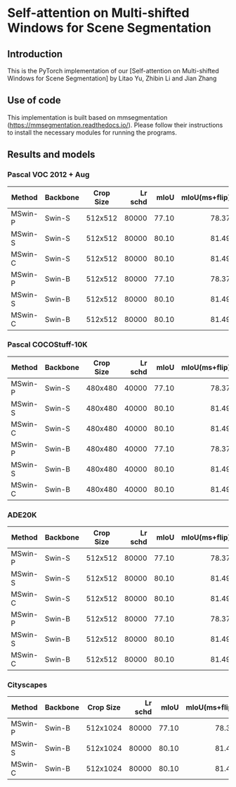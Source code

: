 # Self-attention on Multi-shifted Windows for Scene Segmentation

## Introduction

This is the PyTorch implementation of our [Self-attention on Multi-shifted Windows for Scene Segmentation] by Litao Yu, Zhibin Li and Jian Zhang

## Use of code

This implementation is built based on mmsegmentation (https://mmsegmentation.readthedocs.io/). Please follow their instructions to install the necessary modules for running the programs.

## Results and models

### Pascal VOC 2012 + Aug

| Method  | Backbone | Crop Size | Lr schd | mIoU | mIoU(ms+flip) | config                                                                                                                     | download                                                                                                                                                                                                                                                                                                                                               |
| ------- | -------- | --------- | ------: | ----: | ------------: | -------------------------------------------------------------------------------------------------------------------------- | ------------------------------------------------------------------------------------------------------------------------------------------------------------------------------------------------------------------------------------------------------------------------------------------------------------------------------------------------------ |
| MSwin-P | Swin-S    | 512x512   |   80000 | 77.10 |         78.37 | [config](https://github.com/yutao1008/MSwin/blob/main/configs/mswin/mswin_par_small_patch4_512x512_80k_voc2012_pretrain_224x224_1K.py)  | [model](https://drive.google.com/file/d/1l4sP_sb3u8BcFoTjWz2O7yNBkPrqmV4L/view?usp=sharing) |
| MSwin-S | Swin-S    | 512x512   |   80000 | 80.10 |         81.49 | [config](https://github.com/yutao1008/MSwin/blob/main/configs/mswin/mswin_seq_small_patch4_512x512_80k_voc2012_pretrain_224x224_1K.py)  | [model](https://drive.google.com/file/d/1izugSDALfH6cLbxIxDhA_4qspgjvVnso/view?usp=sharing)  |
| MSwin-C | Swin-S    | 512x512   |   80000 | 80.10 |         81.49 | [config](https://github.com/yutao1008/MSwin/blob/main/configs/mswin/mswin_crs_small_patch4_512x512_80k_voc2012_pretrain_224x224_1K.py)  | [model](https://drive.google.com/file/d/1U66SYLKqE9SZ1eTDDUCY_g8DzqpaS8PE/view?usp=sharing)  |
| MSwin-P | Swin-B    | 512x512   |   80000 | 77.10 |         78.37 | [config](https://github.com/yutao1008/MSwin/blob/main/configs/mswin/mswin_par_base_patch4_512x512_80k_voc2012_pretrain_384x384_22K.py)  | [model](https://drive.google.com/file/d/1HEIZY6Gafelpw-Xv8Fe1g-3QFkF8bjTn/view?usp=sharing) |
| MSwin-S | Swin-B    | 512x512   |   80000 | 80.10 |         81.49 | [config](https://github.com/yutao1008/MSwin/blob/main/configs/mswin/mswin_seq_base_patch4_512x512_80k_voc2012_pretrain_384x384_22K.py)  | [model](https://drive.google.com/file/d/1cRi9TAXV1lWX3CzFRGfPcbuzbtSOS0tU/view?usp=sharing)  |
| MSwin-C | Swin-B    | 512x512   |   80000 | 80.10 |         81.49 | [config](https://github.com/yutao1008/MSwin/blob/main/configs/mswin/mswin_crs_base_patch4_512x512_80k_voc2012_pretrain_384x384_22K.py)  | [model](https://drive.google.com/file/d/1aeYlo6PD-yavZSH8119mT01lhFryeDG2/view?usp=sharing)  |

### Pascal COCOStuff-10K

| Method  | Backbone | Crop Size | Lr schd | mIoU | mIoU(ms+flip) | config                                                                                                                     | download                                                                                                                                                                                                                                                                                                                                               |
| ------- | -------- | --------- | ------: | ----: | ------------: | -------------------------------------------------------------------------------------------------------------------------- | ------------------------------------------------------------------------------------------------------------------------------------------------------------------------------------------------------------------------------------------------------------------------------------------------------------------------------------------------------ |
| MSwin-P | Swin-S    | 480x480   |   40000 | 77.10 |         78.37 | [config](https://github.com/yutao1008/MSwin/blob/main/configs/mswin/.py)  | [model](https://drive.google.com/file/d/1l4sP_sb3u8BcFoTjWz2O7yNBkPrqmV4L/view?usp=sharing) |
| MSwin-S | Swin-S    | 480x480   |   40000 | 80.10 |         81.49 | [config](https://github.com/yutao1008/MSwin/blob/main/configs/mswin/.py)  | [model](https://drive.google.com/file/d/1izugSDALfH6cLbxIxDhA_4qspgjvVnso/view?usp=sharing)  |
| MSwin-C | Swin-S    | 480x480   |   40000 | 80.10 |         81.49 | [config](https://github.com/yutao1008/MSwin/blob/main/configs/mswin/.py)  | [model](https://drive.google.com/file/d/1U66SYLKqE9SZ1eTDDUCY_g8DzqpaS8PE/view?usp=sharing)  |
| MSwin-P | Swin-B    | 480x480   |   40000 | 77.10 |         78.37 | [config](https://github.com/yutao1008/MSwin/blob/main/configs/mswin/.py)  | [model](https://drive.google.com/file/d/1HEIZY6Gafelpw-Xv8Fe1g-3QFkF8bjTn/view?usp=sharing) |
| MSwin-S | Swin-B    | 480x480   |   40000 | 80.10 |         81.49 | [config](https://github.com/yutao1008/MSwin/blob/main/configs/mswin/.py)  | [model](https://drive.google.com/file/d/1cRi9TAXV1lWX3CzFRGfPcbuzbtSOS0tU/view?usp=sharing)  |
| MSwin-C | Swin-B    | 480x480   |   40000 | 80.10 |         81.49 | [config](https://github.com/yutao1008/MSwin/blob/main/configs/mswin/.py)  | [model](https://drive.google.com/file/d/1aeYlo6PD-yavZSH8119mT01lhFryeDG2/view?usp=sharing)  |

### ADE20K

| Method  | Backbone | Crop Size | Lr schd | mIoU | mIoU(ms+flip) | config                                                                                                                     | download                                                                                                                                                                                                                                                                                                                                               |
| ------- | -------- | --------- | ------: | ----: | ------------: | -------------------------------------------------------------------------------------------------------------------------- | ------------------------------------------------------------------------------------------------------------------------------------------------------------------------------------------------------------------------------------------------------------------------------------------------------------------------------------------------------ |
| MSwin-P | Swin-S    | 512x512   |   80000 | 77.10 |         78.37 | [config](https://github.com/yutao1008/MSwin/blob/main/configs/mswin/mswin_par_small_patch4_512x512_80k_voc2012_pretrain_224x224_1K.py)  | [model](https://drive.google.com/file/d/1l4sP_sb3u8BcFoTjWz2O7yNBkPrqmV4L/view?usp=sharing) |
| MSwin-S | Swin-S    | 512x512   |   80000 | 80.10 |         81.49 | [config](https://github.com/yutao1008/MSwin/blob/main/configs/mswin/mswin_seq_small_patch4_512x512_80k_voc2012_pretrain_224x224_1K.py)  | [model](https://drive.google.com/file/d/1izugSDALfH6cLbxIxDhA_4qspgjvVnso/view?usp=sharing)  |
| MSwin-C | Swin-S    | 512x512   |   80000 | 80.10 |         81.49 | [config](https://github.com/yutao1008/MSwin/blob/main/configs/mswin/mswin_crs_small_patch4_512x512_80k_voc2012_pretrain_224x224_1K.py)  | [model](https://drive.google.com/file/d/1U66SYLKqE9SZ1eTDDUCY_g8DzqpaS8PE/view?usp=sharing)  |
| MSwin-P | Swin-B    | 512x512   |   80000 | 77.10 |         78.37 | [config](https://github.com/yutao1008/MSwin/blob/main/configs/mswin/mswin_par_base_patch4_512x512_80k_voc2012_pretrain_384x384_22K.py)  | [model](https://drive.google.com/file/d/1HEIZY6Gafelpw-Xv8Fe1g-3QFkF8bjTn/view?usp=sharing) |
| MSwin-S | Swin-B    | 512x512   |   80000 | 80.10 |         81.49 | [config](https://github.com/yutao1008/MSwin/blob/main/configs/mswin/mswin_seq_base_patch4_512x512_80k_voc2012_pretrain_384x384_22K.py)  | [model](https://drive.google.com/file/d/1cRi9TAXV1lWX3CzFRGfPcbuzbtSOS0tU/view?usp=sharing)  |
| MSwin-C | Swin-B    | 512x512   |   80000 | 80.10 |         81.49 | [config](https://github.com/yutao1008/MSwin/blob/main/configs/mswin/mswin_crs_base_patch4_512x512_80k_voc2012_pretrain_384x384_22K.py)  | [model](https://drive.google.com/file/d/1aeYlo6PD-yavZSH8119mT01lhFryeDG2/view?usp=sharing)  |


### Cityscapes

| Method  | Backbone | Crop Size | Lr schd | mIoU | mIoU(ms+flip) | config                                                                                                                     | download                                                                                                                                                                                                                                                                                                                                               |
| ------- | -------- | --------- | ------: | ----: | ------------: | -------------------------------------------------------------------------------------------------------------------------- | ------------------------------------------------------------------------------------------------------------------------------------------------------------------------------------------------------------------------------------------------------------------------------------------------------------------------------------------------------ |
| MSwin-P | Swin-B    | 512x1024  |   80000 | 77.10 |         78.37 | [config](https://github.com/yutao1008/MSwin/blob/main/configs/mswin/mswin_par_small_patch4_512x512_80k_voc2012_pretrain_224x224_1K.py)  | [model](https://drive.google.com/file/d/1l4sP_sb3u8BcFoTjWz2O7yNBkPrqmV4L/view?usp=sharing) |
| MSwin-S | Swin-B    | 512x1024  |   80000 | 80.10 |         81.49 | [config](https://github.com/yutao1008/MSwin/blob/main/configs/mswin/mswin_seq_small_patch4_512x512_80k_voc2012_pretrain_224x224_1K.py)  | [model](https://drive.google.com/file/d/1izugSDALfH6cLbxIxDhA_4qspgjvVnso/view?usp=sharing)  |
| MSwin-C | Swin-B    | 512x1024  |   80000 | 80.10 |         81.49 | [config](https://github.com/yutao1008/MSwin/blob/main/configs/mswin/mswin_crs_small_patch4_512x512_80k_voc2012_pretrain_224x224_1K.py)  | [model](https://drive.google.com/file/d/1U66SYLKqE9SZ1eTDDUCY_g8DzqpaS8PE/view?usp=sharing)  |
